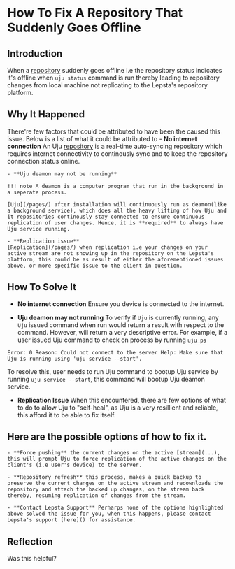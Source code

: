 
# How To Fix A Repository That Suddenly Goes Offline

## Introduction

When a [repository](/pages/references/concepts/repository) suddenly goes offline i.e the repository status indicates it's offline when `uju status` command is run thereby leading to repository changes from local machine not replicating to the Lepsta's repository platform.

## Why It Happened

There're few factors that could be attributed to have been the caused this issue. 
Below is a list of what it could be attributed to
    - **No internet connection**
    An Uju [repository](/pages/references/concepts/repository) is a real-time auto-syncing repository which requires internet connectivity to continously sync and to keep the repository connection status online.

    - **Uju deamon may not be running**

    !!! note A deamon is a computer program that run in the background in a seperate process.

    [Uju](/pages/) after installation will continuously run as deamon(like a background service), which does all the heavy lifting of how Uju and it repositories continously stay connected to ensure continuous replication of user changes. Hence, it is **required** to always have Uju service running.

    - **Replication issue**
    [Replication](/pages/) when replication i.e your changes on your active stream are not showing up in the repository on the Lepsta's platform, this could be as result of either the aforementioned issues above, or more specific issue to the client in question.


## How To Solve It

- **No internet connection** 
Ensure you device is connected to the internet.

- **Uju deamon may not running**
To verify if `Uju` is currently running, any `Uju` issued command when run would return a result with respect to the command. However, will return a very descriptive error. For example, if a user issued Uju command to check on process by running [`uju ps`]() 

`
 Error: 0
 Reason: Could not connect to the server
 Help: Make sure that Uju is running using 'uju service --start'.
`

To resolve this, user needs to run Uju command to bootup Uju service by running `uju service --start`, this command will bootup Uju deamon service.

- **Replication Issue**
When this encountered, there are few options of what to do to allow Uju to "self-heal", as Uju is a very resillient and reliable, this afford it to be able to fix itself.

## Here are the possible options of how to fix it.
    - **Force pushing** the current changes on the active [stream](...), this will prompt Uju to force replication of the active changes on the client's (i.e user's device) to the server.

    - **Repository refresh** this process, makes a quick backup to preserve the current changes on the active stream and redownloads the repository and attach the backed up changes, on the stream back thereby, resuming replication of changes from the stream.

    - **Contact Lepsta Support** Perharps none of the options highlighted above solved the issue for you, when this happens, please contact Lepsta's support [here]() for assistance.

## Reflection 
Was this helpful?



